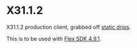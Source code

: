 # X31.1.2
X31.1.2 production client, grabbed off [static drips](https://static.drips.pw/rotmg/production/current/).

This is to be used with [Flex SDK 4.9.1](https://archive.apache.org/dist/flex/4.9.1/binaries/).
